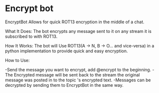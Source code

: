 # Encrypt bot

EncryptBot Allows for quick ROT13 encryption in the middle of a chat.

What It Does:
The bot encrypts any message sent to it on any stream it is subscribed to with ROT13.

How It Works:
The bot will Use ROT13(A -> N, B -> O... and vice-versa) in a python
implementation to provide quick and easy encryption.

How to Use:

-Send the message you want to encrypt, add @encrypt to the beginning.
-The Encrypted message will be sent back to the stream the original
message was posted in to the topic <sender-email>'s encrypted text.
-Messages can be decrypted by sending them to EncryptBot in the same way.
